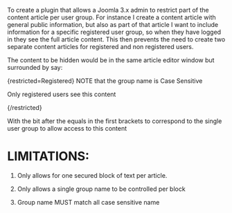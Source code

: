 To create a plugin that allows a Joomla 3.x admin to restrict part of the
content article per user group. For instance I create a content article with
general public information, but also as part of that article I want to include
information for a specific registered user group, so when they have logged
in they see the full article content. This then prevents the need to create
two separate content articles for registered and non registered users.

The content to be hidden would be in the same article editor window but surrounded by say:
 
{restricted=Registered} NOTE that the group name is Case Sensitive

Only registered users see this content

{/restricted}
 
With the bit after the equals in the first brackets to correspond to the
single user group to allow access to this content
 
LIMITATIONS:
============

 1) Only allows for one secured block of text per article.
 
 2) Only allows a single group name to be controlled per block
 
 3) Group name MUST match all case sensitive name
 
 

